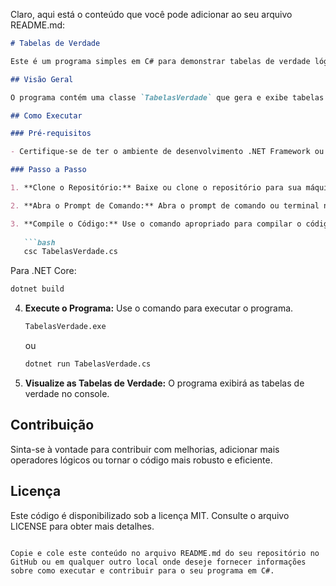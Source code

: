 Claro, aqui está o conteúdo que você pode adicionar ao seu arquivo README.md:

```markdown
# Tabelas de Verdade

Este é um programa simples em C# para demonstrar tabelas de verdade lógicas para operações como AND, OR, NOT e XOR.

## Visão Geral

O programa contém uma classe `TabelasVerdade` que gera e exibe tabelas de verdade para diferentes operadores lógicos. Ele demonstra as combinações possíveis de valores verdadeiros ou falsos (representados por 1 e 0) para as operações lógicas de AND, OR, NOT e XOR.

## Como Executar

### Pré-requisitos

- Certifique-se de ter o ambiente de desenvolvimento .NET Framework ou .NET Core instalado em seu sistema.

### Passo a Passo

1. **Clone o Repositório:** Baixe ou clone o repositório para sua máquina local.

2. **Abra o Prompt de Comando:** Abra o prompt de comando ou terminal na pasta onde o código está localizado.

3. **Compile o Código:** Use o comando apropriado para compilar o código C#. Para .NET Framework:
 
   ```bash
   csc TabelasVerdade.cs
   ```

   Para .NET Core:

   ```bash
   dotnet build
   ```

4. **Execute o Programa:** Use o comando para executar o programa.

   ```bash
   TabelasVerdade.exe
   ```

   ou

   ```bash
   dotnet run TabelasVerdade.cs
   ```

5. **Visualize as Tabelas de Verdade:** O programa exibirá as tabelas de verdade no console.

## Contribuição

Sinta-se à vontade para contribuir com melhorias, adicionar mais operadores lógicos ou tornar o código mais robusto e eficiente.

## Licença

Este código é disponibilizado sob a licença MIT. Consulte o arquivo LICENSE para obter mais detalhes.
```

Copie e cole este conteúdo no arquivo README.md do seu repositório no GitHub ou em qualquer outro local onde deseje fornecer informações sobre como executar e contribuir para o seu programa em C#.
